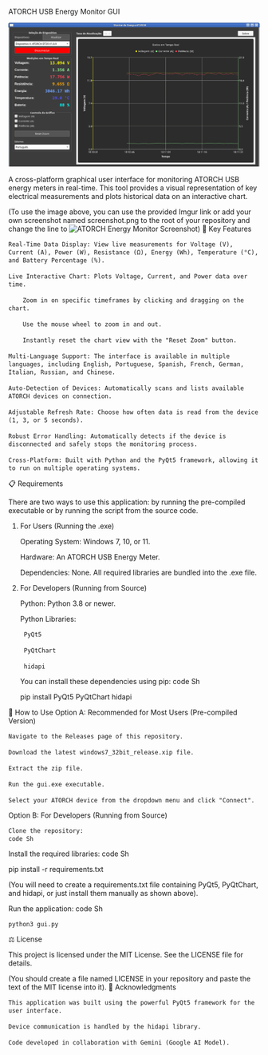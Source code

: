 ATORCH USB Energy Monitor GUI

![ATORCH Energy Monitor Screenshot](https://github.com/peterpt/Atorch-Energy-Monitor/blob/main/atorch.png)

A cross-platform graphical user interface for monitoring ATORCH USB energy meters in real-time. This tool provides a visual representation of key electrical measurements and plots historical data on an interactive chart.

(To use the image above, you can use the provided Imgur link or add your own screenshot named screenshot.png to the root of your repository and change the line to ![ATORCH Energy Monitor Screenshot](screenshot.png))
🌟 Key Features

    Real-Time Data Display: View live measurements for Voltage (V), Current (A), Power (W), Resistance (Ω), Energy (Wh), Temperature (°C), and Battery Percentage (%).

    Live Interactive Chart: Plots Voltage, Current, and Power data over time.

        Zoom in on specific timeframes by clicking and dragging on the chart.

        Use the mouse wheel to zoom in and out.

        Instantly reset the chart view with the "Reset Zoom" button.

    Multi-Language Support: The interface is available in multiple languages, including English, Portuguese, Spanish, French, German, Italian, Russian, and Chinese.

    Auto-Detection of Devices: Automatically scans and lists available ATORCH devices on connection.

    Adjustable Refresh Rate: Choose how often data is read from the device (1, 3, or 5 seconds).

    Robust Error Handling: Automatically detects if the device is disconnected and safely stops the monitoring process.

    Cross-Platform: Built with Python and the PyQt5 framework, allowing it to run on multiple operating systems.

📋 Requirements

There are two ways to use this application: by running the pre-compiled executable or by running the script from the source code.
1. For Users (Running the .exe)

    Operating System: Windows 7, 10, or 11.

    Hardware: An ATORCH USB Energy Meter.

    Dependencies: None. All required libraries are bundled into the .exe file.

2. For Developers (Running from Source)

    Python: Python 3.8 or newer.

    Python Libraries:

        PyQt5

        PyQtChart

        hidapi

    You can install these dependencies using pip:
    code Sh

      
    pip install PyQt5 PyQtChart hidapi

      

🚀 How to Use
Option A: Recommended for Most Users (Pre-compiled Version)

    Navigate to the Releases page of this repository.

    Download the latest windows7_32bit_release.xip file.

    Extract the zip file.

    Run the gui.exe executable.

    Select your ATORCH device from the dropdown menu and click "Connect".

Option B: For Developers (Running from Source)

    Clone the repository:
    code Sh


    

Install the required libraries:
code Sh
   
pip install -r requirements.txt

  

(You will need to create a requirements.txt file containing PyQt5, PyQtChart, and hidapi, or just install them manually as shown above).

Run the application:
code Sh

          
    python3 gui.py

      

⚖️ License

This project is licensed under the MIT License. See the LICENSE file for details.

(You should create a file named LICENSE in your repository and paste the text of the MIT license into it).
🙏 Acknowledgments

    This application was built using the powerful PyQt5 framework for the user interface.

    Device communication is handled by the hidapi library.

    Code developed in collaboration with Gemini (Google AI Model).

